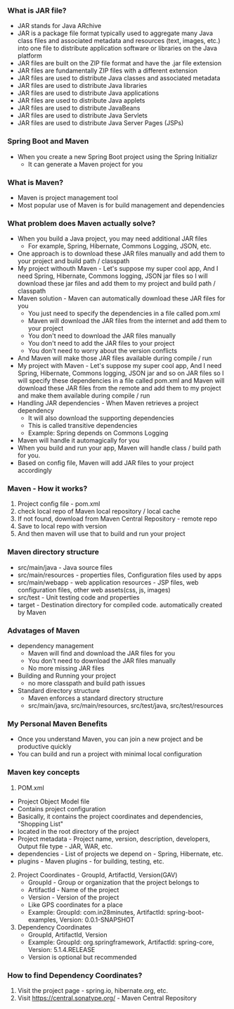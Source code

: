 ### What is JAR file?
- JAR stands for Java ARchive
- JAR is a package file format typically used to aggregate many Java class files and associated metadata and resources (text, images, etc.) into one file to distribute application software or libraries on the Java platform
- JAR files are built on the ZIP file format and have the .jar file extension
- JAR files are fundamentally ZIP files with a different extension
- JAR files are used to distribute Java classes and associated metadata
- JAR files are used to distribute Java libraries
- JAR files are used to distribute Java applications
- JAR files are used to distribute Java applets
- JAR files are used to distribute JavaBeans
- JAR files are used to distribute Java Servlets
- JAR files are used to distribute Java Server Pages (JSPs)

### Spring Boot and Maven
- When you create a new Spring Boot project using the Spring Initializr
  - It can generate a Maven project for you

### What is Maven?
- Maven is project management tool
- Most popular use of Maven is for build management and dependencies

### What problem does Maven actually solve?
- When you build a Java project, you may need additional JAR files
  - For example, Spring, Hibernate, Commons Logging, JSON, etc.
- One approach is to download these JAR files manually and add them to your project and build path / classpath
- My project withouth Maven - Let's suppose my super cool app, And I need Spring, Hibernate, Commons logging, JSON jar files so I will download these jar files and add them to my project and build path / classpath
- Maven solution - Maven can automatically download these JAR files for you
  - You just need to specify the dependencies in a file called pom.xml
  - Maven will download the JAR files from the internet and add them to your project
  - You don't need to download the JAR files manually
  - You don't need to add the JAR files to your project
  - You don't need to worry about the version conflicts
- And Maven will make those JAR files available during compile / run
- My project with Maven - Let's suppose my super cool app, And I need Spring, Hibernate, Commons logging, JSON jar and so on JAR files so I will specify these dependencies in a file called pom.xml and Maven will download these JAR files from the remote and add them to my project and make them available during compile / run
- Handling JAR dependencies - When Maven retrieves a project dependency
  - It will also download the supporting dependencies
  - This is called transitive dependencies
  - Example: Spring depends on Commons Logging
- Maven will handle it automagically for you
- When you build and run your app, Maven will handle class / build path for you.
- Based on config file, Maven will add JAR files to your project accordingly

### Maven - How it works?
1. Project config file - pom.xml
2. check local repo of Maven local repository / local cache
3. If not found, download from Maven Central Repository - remote repo
4. Save to local repo with version
5. And then maven will use that to build and run your project

### Maven directory structure
- src/main/java - Java source files
- src/main/resources - properties files, Configuration files used by apps
- src/main/webapp - web application resources - JSP files, web configuration files, other web assets(css, js, images)
- src/test - Unit testing code and properties
- target - Destination directory for compiled code. automatically created by Maven

### Advatages of Maven
- dependency management
  - Maven will find and download the JAR files for you
  - You don't need to download the JAR files manually
  - No more missing JAR files
- Building and Running your project
  - no more classpath and build path issues
- Standard directory structure
  - Maven enforces a standard directory structure
  - src/main/java, src/main/resources, src/test/java, src/test/resources

### My Personal Maven Benefits
- Once you understand Maven, you can join a new project and be productive quickly
- You can build and run a project with minimal local configuration

### Maven key concepts
1. POM.xml
  - Project Object Model file
  - Contains project configuration
  - Basically, it contains the project coordinates and dependencies, "Shopping List"
  - located in the root directory of the project
  - Project metadata - Project name, version, description, developers, Output file type - JAR, WAR, etc.
  - dependencies - List of projects we depend on - Spring, Hibernate, etc.
  - plugins - Maven plugins - for building, testing, etc.
2. Project Coordinates - GroupId, ArtifactId, Version(GAV)
   - GroupId - Group or organization that the project belongs to
   - ArtifactId - Name of the project
   - Version - Version of the project
   - Like GPS coordinates for a place
   - Example: GroupId: com.in28minutes, ArtifactId: spring-boot-examples, Version: 0.0.1-SNAPSHOT
3. Dependency Coordinates
   - GroupId, ArtifactId, Version
   - Example: GroupId: org.springframework, ArtifactId: spring-core, Version: 5.1.4.RELEASE
   - Version is optional but recommended

### How to find Dependency Coordinates?
1. Visit the project page - spring.io, hibernate.org, etc.
2. Visit https://central.sonatype.org/ - Maven Central Repository